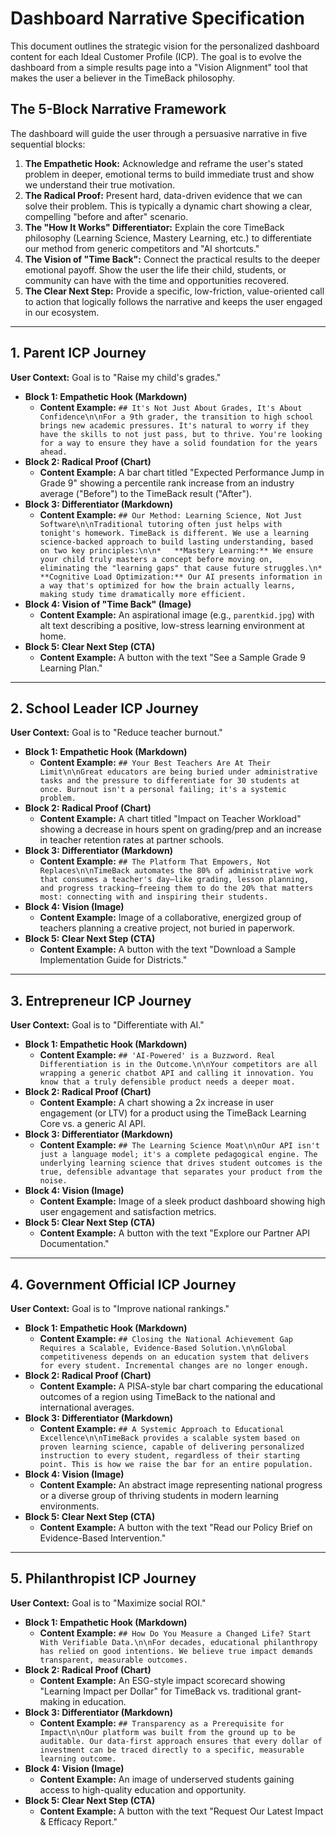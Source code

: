 # Dashboard Narrative Specification

This document outlines the strategic vision for the personalized dashboard content for each Ideal Customer Profile (ICP). The goal is to evolve the dashboard from a simple results page into a "Vision Alignment" tool that makes the user a believer in the TimeBack philosophy.

## The 5-Block Narrative Framework

The dashboard will guide the user through a persuasive narrative in five sequential blocks:

1.  **The Empathetic Hook:** Acknowledge and reframe the user's stated problem in deeper, emotional terms to build immediate trust and show we understand their true motivation.
2.  **The Radical Proof:** Present hard, data-driven evidence that we can solve their problem. This is typically a dynamic chart showing a clear, compelling "before and after" scenario.
3.  **The "How It Works" Differentiator:** Explain the core TimeBack philosophy (Learning Science, Mastery Learning, etc.) to differentiate our method from generic competitors and "AI shortcuts."
4.  **The Vision of "Time Back":** Connect the practical results to the deeper emotional payoff. Show the user the life their child, students, or community can have with the time and opportunities recovered.
5.  **The Clear Next Step:** Provide a specific, low-friction, value-oriented call to action that logically follows the narrative and keeps the user engaged in our ecosystem.

---

## 1. Parent ICP Journey

**User Context:** Goal is to "Raise my child's grades."

*   **Block 1: Empathetic Hook (Markdown)**
    *   **Content Example:** `## It's Not Just About Grades, It's About Confidence\n\nFor a 9th grader, the transition to high school brings new academic pressures. It's natural to worry if they have the skills to not just pass, but to thrive. You're looking for a way to ensure they have a solid foundation for the years ahead.`
*   **Block 2: Radical Proof (Chart)**
    *   **Content Example:** A bar chart titled "Expected Performance Jump in Grade 9" showing a percentile rank increase from an industry average ("Before") to the TimeBack result ("After").
*   **Block 3: Differentiator (Markdown)**
    *   **Content Example:** `## Our Method: Learning Science, Not Just Software\n\nTraditional tutoring often just helps with tonight's homework. TimeBack is different. We use a learning science-backed approach to build lasting understanding, based on two key principles:\n\n*   **Mastery Learning:** We ensure your child truly masters a concept before moving on, eliminating the "learning gaps" that cause future struggles.\n*   **Cognitive Load Optimization:** Our AI presents information in a way that's optimized for how the brain actually learns, making study time dramatically more efficient.`
*   **Block 4: Vision of "Time Back" (Image)**
    *   **Content Example:** An aspirational image (e.g., `parentkid.jpg`) with alt text describing a positive, low-stress learning environment at home.
*   **Block 5: Clear Next Step (CTA)**
    *   **Content Example:** A button with the text "See a Sample Grade 9 Learning Plan."

---

## 2. School Leader ICP Journey

**User Context:** Goal is to "Reduce teacher burnout."

*   **Block 1: Empathetic Hook (Markdown)**
    *   **Content Example:** `## Your Best Teachers Are At Their Limit\n\nGreat educators are being buried under administrative tasks and the pressure to differentiate for 30 students at once. Burnout isn't a personal failing; it's a systemic problem.`
*   **Block 2: Radical Proof (Chart)**
    *   **Content Example:** A chart titled "Impact on Teacher Workload" showing a decrease in hours spent on grading/prep and an increase in teacher retention rates at partner schools.
*   **Block 3: Differentiator (Markdown)**
    *   **Content Example:** `## The Platform That Empowers, Not Replaces\n\nTimeBack automates the 80% of administrative work that consumes a teacher's day—like grading, lesson planning, and progress tracking—freeing them to do the 20% that matters most: connecting with and inspiring their students.`
*   **Block 4: Vision (Image)**
    *   **Content Example:** Image of a collaborative, energized group of teachers planning a creative project, not buried in paperwork.
*   **Block 5: Clear Next Step (CTA)**
    *   **Content Example:** A button with the text "Download a Sample Implementation Guide for Districts."

---

## 3. Entrepreneur ICP Journey

**User Context:** Goal is to "Differentiate with AI."

*   **Block 1: Empathetic Hook (Markdown)**
    *   **Content Example:** `## 'AI-Powered' is a Buzzword. Real Differentiation is in the Outcome.\n\nYour competitors are all wrapping a generic chatbot API and calling it innovation. You know that a truly defensible product needs a deeper moat.`
*   **Block 2: Radical Proof (Chart)**
    *   **Content Example:** A chart showing a 2x increase in user engagement (or LTV) for a product using the TimeBack Learning Core vs. a generic AI API.
*   **Block 3: Differentiator (Markdown)**
    *   **Content Example:** `## The Learning Science Moat\n\nOur API isn't just a language model; it's a complete pedagogical engine. The underlying learning science that drives student outcomes is the true, defensible advantage that separates your product from the noise.`
*   **Block 4: Vision (Image)**
    *   **Content Example:** Image of a sleek product dashboard showing high user engagement and satisfaction metrics.
*   **Block 5: Clear Next Step (CTA)**
    *   **Content Example:** A button with the text "Explore our Partner API Documentation."

---
## 4. Government Official ICP Journey

**User Context:** Goal is to "Improve national rankings."

*   **Block 1: Empathetic Hook (Markdown)**
    *   **Content Example:** `## Closing the National Achievement Gap Requires a Scalable, Evidence-Based Solution.\n\nGlobal competitiveness depends on an education system that delivers for every student. Incremental changes are no longer enough.`
*   **Block 2: Radical Proof (Chart)**
    *   **Content Example:** A PISA-style bar chart comparing the educational outcomes of a region using TimeBack to the national and international averages.
*   **Block 3: Differentiator (Markdown)**
    *   **Content Example:** `## A Systemic Approach to Educational Excellence\n\nTimeBack provides a scalable system based on proven learning science, capable of delivering personalized instruction to every student, regardless of their starting point. This is how we raise the bar for an entire population.`
*   **Block 4: Vision (Image)**
    *   **Content Example:** An abstract image representing national progress or a diverse group of thriving students in modern learning environments.
*   **Block 5: Clear Next Step (CTA)**
    *   **Content Example:** A button with the text "Read our Policy Brief on Evidence-Based Intervention."

---
## 5. Philanthropist ICP Journey

**User Context:** Goal is to "Maximize social ROI."

*   **Block 1: Empathetic Hook (Markdown)**
    *   **Content Example:** `## How Do You Measure a Changed Life? Start With Verifiable Data.\n\nFor decades, educational philanthropy has relied on good intentions. We believe true impact demands transparent, measurable outcomes.`
*   **Block 2: Radical Proof (Chart)**
    *   **Content Example:** An ESG-style impact scorecard showing "Learning Impact per Dollar" for TimeBack vs. traditional grant-making in education.
*   **Block 3: Differentiator (Markdown)**
    *   **Content Example:** `## Transparency as a Prerequisite for Impact\n\nOur platform was built from the ground up to be auditable. Our data-first approach ensures that every dollar of investment can be traced directly to a specific, measurable learning outcome.`
*   **Block 4: Vision (Image)**
    *   **Content Example:** An image of underserved students gaining access to high-quality education and opportunity.
*   **Block 5: Clear Next Step (CTA)**
    *   **Content Example:** A button with the text "Request Our Latest Impact & Efficacy Report." 